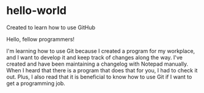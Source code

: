 # hello-world
Created to learn how to use GitHub

Hello, fellow programmers!

I'm learning how to use Git because I created a program for my workplace, and I want to develop it and keep track of changes along the way. I've created and have been maintaining a changelog with Notepad manually. When I heard that there is a program that does that for you, I had to check it out. Plus, I also read that it is beneficial to know how to use Git if I want to get a programming job.
